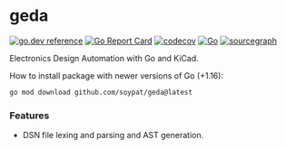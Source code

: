 # geda
[![go.dev reference](https://pkg.go.dev/badge/github.com/soypat/geda)](https://pkg.go.dev/github.com/soypat/geda)
[![Go Report Card](https://goreportcard.com/badge/github.com/soypat/geda)](https://goreportcard.com/report/github.com/soypat/geda)
[![codecov](https://codecov.io/gh/soypat/geda/branch/main/graph/badge.svg)](https://codecov.io/gh/soypat/geda)
[![Go](https://github.com/soypat/geda/actions/workflows/go.yml/badge.svg)](https://github.com/soypat/geda/actions/workflows/go.yml)
[![sourcegraph](https://sourcegraph.com/github.com/soypat/geda/-/badge.svg)](https://sourcegraph.com/github.com/soypat/geda?badge)
<!--
[![License: MIT](https://img.shields.io/badge/License-MIT-yellow.svg)](https://opensource.org/licenses/MIT) 

[![stability-experimental](https://img.shields.io/badge/stability-experimental-orange.svg)](https://github.com/emersion/stability-badges#experimental)

See https://github.com/emersion/stability-badges#unstable for more stability badges.
-->

Electronics Design Automation with Go and KiCad.

How to install package with newer versions of Go (+1.16):
```sh
go mod download github.com/soypat/geda@latest
```

### Features
- DSN file lexing and parsing and AST generation.

<!--
## Setting up codecov CI
This instructive will allow for tests to run on pull requests and pushes to your repository.

1. Create an account on [codecov.io](https://app.codecov.io/)

2. Setup repository on codecov and obtain the CODECOV_TOKEN token, which is a string of base64 characters.

3. Open up the github repository for this project and go to `Settings -> Secrets and variables -> Actions`. Once there create a New Repository Secret. Name it `CODECOV_TOKEN` and copy paste the token obtained in the previous step in the `secret` input box. Click "Add secret".

-->
